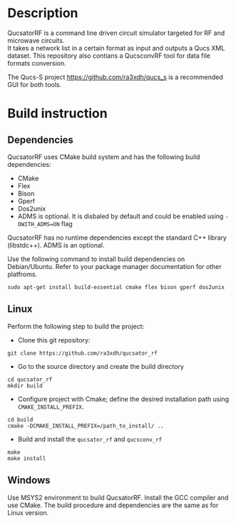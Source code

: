 # Description

QucsatorRF is a command line driven circuit simulator targeted for RF and microwave circuits.  
It takes a network list in a certain format as input and outputs a Qucs XML dataset. This repository
also contians a QucsconvRF tool for data file formats conversion. 

The Qucs-S project https://github.com/ra3xdh/qucs_s is a recommended GUI for both tools.

# Build instruction

## Dependencies

QucsatorRF uses CMake build system and has the following build dependencies:

* CMake
* Flex
* Bison
* Gperf
* Dos2unix
* ADMS is optional. It is disbaled by default and could be enabled using `-DWITH_ADMS=ON` flag

QucsatorRF has no runtime dependencies except the standard C++ library (libstdc++). ADMS is an optional. 

Use the following command to install build dependencies on Debian/Ubuntu. Refer to your package manager
documentation for other platfroms. 

~~~
sudo apt-get install build-essential cmake flex bison gperf dos2unix
~~~

## Linux

Perform the following step to build the project:

* Clone this git repository:
~~~
git clone https://github.com/ra3xdh/qucsator_rf
~~~
* Go to the source directory and create the build directory
~~~
cd qucsator_rf
mkdir build
~~~
* Configure project with Cmake; define the desired installation path using `CMAKE_INSTALL_PREFIX`.
~~~
cd build
cmake -DCMAKE_INSTALL_PREFIX=/path_to_install/ ..
~~~
* Build and install the `qucsator_rf` and `qucsconv_rf`
~~~
make 
make install
~~~

## Windows

Use MSYS2 environment to build QucsatorRF. Install the GCC compiler and use CMake. 
The build procedure and dependencies are the same as for Linux version.


